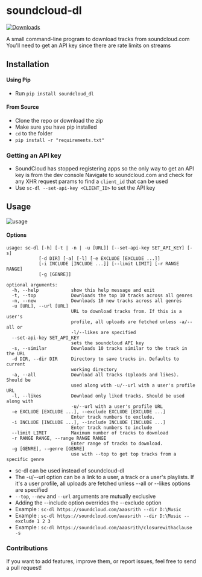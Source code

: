 # soundcloud-dl
[![Downloads](https://pepy.tech/badge/soundcloud-dl)](https://pepy.tech/project/soundcloud-dl)

A small command-line program to download tracks from soundcloud.com
You'll need to get an API key since there are rate limits on streams

## Installation

#### Using Pip
* Run `pip install soundcloud_dl`

#### From Source
* Clone the repo or download the zip
* Make sure you have pip installed
* `cd` to the folder
* `pip install -r "requirements.txt"`

### Getting an API key
* SoundCloud has stopped registering apps so the only way to get an API key is from the dev console 
  Navigate to soundcloud.com and check for any XHR request params to find a `client_id` that can be used
* Use `sc-dl --set-api-key <CLIENT_ID>` to set the API key

## Usage
![usage](https://i.imgur.com/Vm8Hirx.gif)
#### Options

    usage: sc-dl [-h] [-t | -n | -u [URL]] [--set-api-key SET_API_KEY] [-s]
                [-d DIR] [-a] [-l] [-e EXCLUDE [EXCLUDE ...]]
                [-i INCLUDE [INCLUDE ...]] [--limit LIMIT] [-r RANGE RANGE]
                [-g [GENRE]]

    optional arguments:
      -h, --help            show this help message and exit
      -t, --top             Downloads the top 10 tracks across all genres
      -n, --new             Downloads 10 new tracks across all genres
      -u [URL], --url [URL]
                            URL to download tracks from. If this is a user's
                            profile, all uploads are fetched unless -a/--all or
                            -l/--likes are specified
      --set-api-key SET_API_KEY
                            sets the soundcloud API key
      -s, --similar         Downloads 10 tracks similar to the track in the URL
      -d DIR, --dir DIR     Directory to save tracks in. Defaults to current
                            working directory
      -a, --all             Download all tracks (Uploads and likes). Should be
                            used along with -u/--url with a user's profile URL
      -l, --likes           Download only liked tracks. Should be used along with
                            -u/--url with a user's profile URL
      -e EXCLUDE [EXCLUDE ...], --exclude EXCLUDE [EXCLUDE ...]
                            Enter track numbers to exclude.
      -i INCLUDE [INCLUDE ...], --include INCLUDE [INCLUDE ...]
                            Enter track numbers to include
      --limit LIMIT         Maximum number of tracks to download
      -r RANGE RANGE, --range RANGE RANGE
                            Enter range of tracks to download.
      -g [GENRE], --genre [GENRE]
                            use with --top to get top tracks from a specific genre


* sc-dl can be used instead of soundcloud-dl
* The -u/--url option can be a link to a user, a track or a user's playlists. 
If it's a user profile, all uploads are fetched unless --all or --likes options are specified
* `--top`, `--new` and `--url` arguments are mutually exclusive
* Adding the --include option overrides the --exclude option
* Example : `sc-dl https://soundcloud.com/aaasrith --dir D:\Music`
* Example : `sc-dl https://soundcloud.com/aaasrith --dir D:\Music --exclude 1 2 3`
* Example : `sc-dl https://soundcloud.com/aaasrith/closurewithaclause -s`

### Contributions
If you want to add features, improve them, or report issues, feel free to send a pull request!
